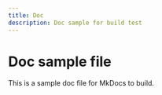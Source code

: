 ```yaml
---
title: Doc
description: Doc sample for build test
---
```

# Doc sample file

This is a sample doc file for MkDocs to build.
